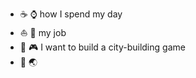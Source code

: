 * :coffee: :watch: how I spend my day
* :sailboat: :wrench: my job
* :city_sunrise: :video_game: I want to build a city-building game
* :dragon: :earth_asia:
